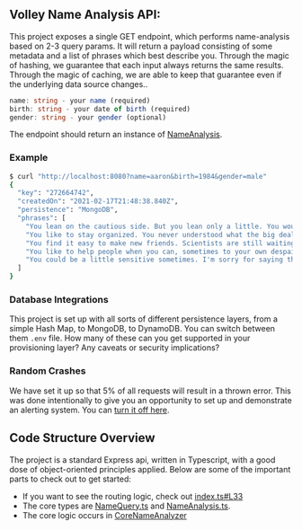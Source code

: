 ## Volley Name Analysis API:
This project exposes a single GET endpoint, which performs name-analysis based on 2-3 query params. It will return a payload consisting of some metadata and a list of phrases which best describe you. Through the magic of hashing, we guarantee that each input always returns the same results. Through the magic of caching, we are able to keep that guarantee even if the underlying data source changes..

```ts
name: string - your name (required)
birth: string - your date of birth (required)
gender: string - your gender (optional)
```

The endpoint should return an instance of [NameAnalysis](src/analysis/NameAnalysis.ts).

### Example
```bash
$ curl "http://localhost:8080?name=aaron&birth=1984&gender=male"
{
  "key": "272664742",
  "createdOn": "2021-02-17T21:48:38.840Z",
  "persistence": "MongoDB",
  "phrases": [
    "You lean on the cautious side. But you lean only a little. You wouldn't wan't to lose your balance.",
    "You like to stay organized. You never understood what the big deal was with Marie Kondo.",
    "You find it easy to make new friends. Scientists are still waiting on you to share the design of your synthetic womb.",
    "You like to help people when you can, sometimes to your own despair. On an unrelated note, do you have a few dollars to spare?",
    "You could be a little sensitive sometimes. I'm sorry for saying that. Please don't be mad."
  ]
}
```

### Database Integrations
This project is set up with all sorts of different persistence layers, from a simple Hash Map, to MongoDB, to DynamoDB. You can switch between them `.env` file. How many of these can you get supported in your provisioning layer? Any caveats or security implications?

### Random Crashes
We have set it up so that 5% of all requests will result in a thrown error. This was done intentionally to give you an opportunity to set up and demonstrate an alerting system. You can [turn it off here](src/configure.ts#L46).

## Code Structure Overview
The project is a standard Express api, written in Typescript, with a good dose of object-oriented principles applied. Below are some of the important parts to check out to get started:

* If you want to see the routing logic, check out [index.ts#L33](src/index.ts#L33)
* The core types are [NameQuery.ts](src/analysis/NameQuery.ts) and [NameAnalysis.ts](src/analysis/NameAnalysis.ts). 
* The core logic occurs in [CoreNameAnalyzer](src/analysis/core/CoreNameAnalyzer.ts)
